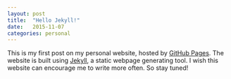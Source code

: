 ```yaml
---
layout: post
title:  "Hello Jekyll!"
date:   2015-11-07
categories: personal
---
```

This is my first post on my personal website, hosted by [GitHub Pages](https://pages.github.com/). The website is built using [Jekyll](https://jekyllrb.com/), a static webpage generating tool.
I wish this website can encourage me to write more often. So stay tuned!
